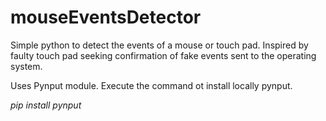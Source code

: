 # mouseEventsDetector
Simple python to detect the events of a mouse or touch pad. Inspired by faulty touch pad seeking confirmation of fake events sent to the operating system. 


Uses Pynput module. Execute the command ot install locally pynput.

_pip install pynput_
